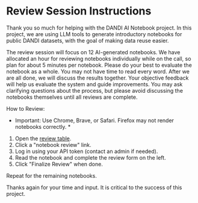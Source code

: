 # Review Session Instructions

Thank you so much for helping with the DANDI AI Notebook project. In this project, we are using LLM tools to generate introductory notebooks for public DANDI datasets, with the goal of making data reuse easier.

The review session will focus on 12 AI-generated notebooks. We have allocated an hour for reviewing notebooks individually while on the call, so plan for about 5 minutes per notebook. Please do your best to evaluate the notebook as a whole. You may not have time to read every word. After we are all done, we will discuss the results together. Your objective feedback will help us evaluate the system and guide improvements. You may ask clarifying questions about the process, but please avoid discussing the notebooks themselves until all reviews are complete.

How to Review:

* Important: Use Chrome, Brave, or Safari. Firefox may not render notebooks correctly. *

1. Open the [review table](https://github.com/dandi-ai-notebooks/dandi-ai-notebooks-6/blob/main/to_review.md).
2. Click a "notebook review" link.
3. Log in using your API token (contact an admin if needed).
4. Read the notebook and complete the review form on the left.
5. Click "Finalize Review" when done.

Repeat for the remaining notebooks.

Thanks again for your time and input. It is critical to the success of this project.
